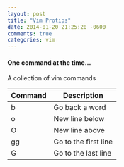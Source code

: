 ```yaml
---
layout: post
title: "Vim Protips"
date: 2014-01-20 21:25:20 -0600
comments: true
categories: vim
---
```


#### One command at the time...
A collection of vim commands
<!-- more -->

<table class="table">
  <thead>
    <tr>
      <th>Command</th>
      <th>Description</th>
    </tr>
  </thead>
  <tr>
    <td>b</td>
    <td>Go back a word </td>
  </tr>
  <tr>
    <td>o</td>
    <td>New line below </td>
  </tr>
  <tr>
    <td>O</td>
    <td>New line above </td>
  </tr>
  <tr>
    <td>gg</td>
    <td>Go to the first line</td>
  </tr>
  <tr>
    <td>G</td>
    <td>Go to the last line</td>
  </tr>
</table>

